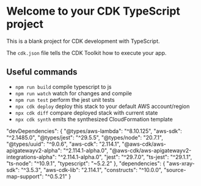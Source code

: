 # Welcome to your CDK TypeScript project

This is a blank project for CDK development with TypeScript.

The `cdk.json` file tells the CDK Toolkit how to execute your app.

## Useful commands

* `npm run build`   compile typescript to js
* `npm run watch`   watch for changes and compile
* `npm run test`    perform the jest unit tests
* `npx cdk deploy`  deploy this stack to your default AWS account/region
* `npx cdk diff`    compare deployed stack with current state
* `npx cdk synth`   emits the synthesized CloudFormation template

"devDependencies": {
		"@types/aws-lambda": "^8.10.125",
		"aws-sdk": "^2.1485.0",
		"@types/jest": "^29.5.5",
		"@types/node": "20.7.1",
		"@types/uuid": "^9.0.6",
		"aws-cdk": "2.114.1",
		"@aws-cdk/aws-apigatewayv2-alpha": "^2.114.1-alpha.0",
		"@aws-cdk/aws-apigatewayv2-integrations-alpha": "^2.114.1-alpha.0",
		"jest": "^29.7.0",
		"ts-jest": "^29.1.1",
		"ts-node": "^10.9.1",
		"typescript": "~5.2.2"
	},
	"dependencies": {
		"aws-xray-sdk": "^3.5.3",
		"aws-cdk-lib": "2.114.1",
		"constructs": "^10.0.0",
		"source-map-support": "^0.5.21"
	}